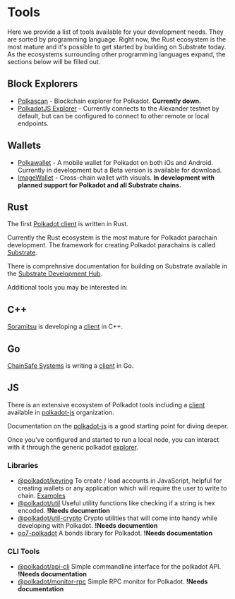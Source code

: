 # Tools

Here we provide a list of tools available for your development needs. They
are sorted by programming language. Right now, the Rust ecosystem is the most
mature and it's possible to get started by building on Substrate today. As the
ecosystems surrounding other programming languages expand, the sections below
will be filled out.

## Block Explorers

 - [Polkascan](https://polkascan.io/) - Blockchain explorer for Polkadot. **Currently down.**
 - [PolkadotJS Explorer](https://polkadot.js.org/apps/#/explorer) - Currently connects to the Alexander testnet by default, but can be configured to connect to other remote or local endpoints.

## Wallets

 - [Polkawallet](https://polkawallet.io/) - A mobile wallet for Polkadot on both iOs and Android. Currently in development but a Beta version is available for download.
 - [ImageWallet](https://www.reddit.com/r/dot/comments/ah3py1/introducing_alpha_version_of_httpsimagewalletio/) - Cross-chain wallet with visuals. **In development with planned support for Polkadot and all Substrate chains.**

## Rust

The first [Polkadot client](https://github.com/paritytech/polkadot) is written in Rust.

Currently the Rust ecosystem is the most mature for Polkadot parachain development. The framework for creating Polkadot parachains is called [Substrate](https://github.com/paritytech/substrate).

There is comprehnsive documentation for building on Substrate available in the [Substrate Development Hub](https://docs.substrate.dev).

Additional tools you may be interested in:

## C++

[Soramitsu](https://github.com/soramitsu) is developing a [client](https://github.com/soramitsu/polkadot) in C++.

## Go

[ChainSafe Systems](https://chainsafe.io) is writing a [client](https://github.com/ChainSafeSystems/go-pre) in Go.

## JS

There is an extensive ecosystem of Polkadot tools including a [client](https://github.com/polkadot-js/client) available in [polkadot-js](https://github.com/polkadot-js) organization.

Documentation on the [polkadot-js](https://polkadot.js.org) is a good starting point for diving deeper.

Once you've configured and started to run a local node, you can interact with it through the generic polkadot [explorer](https://polkadot.js.org/apps/#/explorer).

### Libraries

 - [@polkadot/keyring](https://polkadot.js.org/common/keyring/) To create / load accounts in JavaScript, helpful for creating wallets or any application which will require the user to write to chain. [Examples](https://polkadot.js.org/common/examples/keyring/)
 - [@polkadot/util](https://polkadot.js.org/common/util/) Useful utility functions like checking if a string is hex encoded. **!Needs documention**
 - [@polkadot/util-crypto](https://polkadot.js.org/common/util-crypto/) Crypto utilities that will come into handy while developing with Polkadot. **!Needs documention**
 - [oo7-polkadot](https://github.com/polkadot-js/oo7-polkadot) A bonds library for Polkadot. **!Needs documentation**

### CLI Tools

 - [@polkadot/api-cli](https://github.com/polkadot-js/tools/tree/master/packages/api-cli) Simple commandline interface for the polkadot API. **!Needs documentation**
 - [@polkadot/monitor-rpc](https://github.com/polkadot-js/tools/tree/master/packages/monitor-rpc) Simple RPC monitor for Polkadot. **!Needs documentation**
